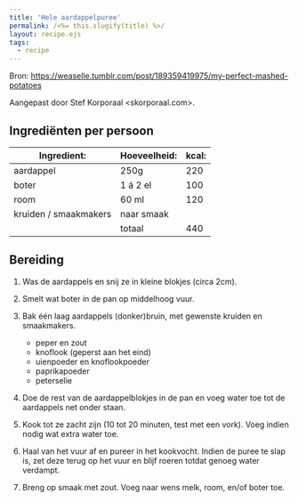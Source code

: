 ```yaml
---
title: 'Hele aardappelpuree'
permalink: /<%= this.slugify(title) %>/
layout: recipe.ejs
tags:
  - recipe
---
```


Bron: <https://weaselle.tumblr.com/post/189359419975/my-perfect-mashed-potatoes>

Aangepast door Stef Korporaal <skorporaal.com>.

## Ingrediënten per persoon

| Ingredient:           | Hoeveelheid: | kcal: |
| --------------------- | ------------ | ----- |
| aardappel             | 250g         | 220   |
| boter                 | 1 á 2 el     | 100   |
| room                  | 60 ml        | 120   |
| kruiden / smaakmakers | naar smaak   |       |
|                       | totaal       | 440   |

## Bereiding

1. Was de aardappels en snij ze in kleine blokjes (circa 2cm).

2. Smelt wat boter in de pan op middelhoog vuur.

3. Bak één laag aardappels (donker)bruin, met gewenste kruiden en smaakmakers.

   - peper en zout
   - knoflook (geperst aan het eind)
   - uienpoeder en knoflookpoeder
   - paprikapoeder
   - peterselie

4. Doe de rest van de aardappelblokjes in de pan en voeg water toe tot de aardappels net onder staan.

5. Kook tot ze zacht zijn (10 tot 20 minuten, test met een vork). Voeg indien nodig wat extra water toe.

6. Haal van het vuur af en pureer in het kookvocht. Indien de puree te slap is, zet deze terug op het vuur en blijf roeren totdat genoeg water verdampt.

7. Breng op smaak met zout. Voeg naar wens melk, room, en/of boter toe.
